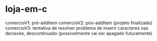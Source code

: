 # loja-em-c
comercioV1: pré-additem
comercioV2: pós-additem (projeto finalizado)
comercioV3: tentativa de resolver problema de inserir caracteres nas decisoes, descontinuado (possivelmente vai ser apagado futuramente)
